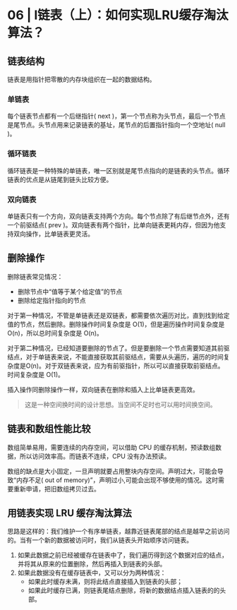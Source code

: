 # 06 | l链表（上）：如何实现LRU缓存淘汰算法？

## 链表结构

链表是用指针把零散的内存块组织在一起的数据结构。

### 单链表

每个链表节点都有一个后继指针( next )，第一个节点称为头节点，最后一个节点是尾节点。头节点用来记录链表的基址，尾节点的后置指针指向一个空地址( null )。

### 循环链表

循环链表是一种特殊的单链表，唯一区别就是尾节点指向的是链表的头节点。循环链表的优点是从链尾到链头比较方便。

### 双向链表

单链表只有一个方向，双向链表支持两个方向。每个节点除了有后继节点外，还有一个前驱结点( prev )。双向链表有两个指针，比单向链表更耗内存，但因为他支持双向操作，比单链表更灵活。

## 删除操作

删除链表常见情况：

+ 删除节点中“值等于某个给定值”的节点
+ 删除给定指针指向的节点

对于第一种情况，不管是单链表还是双链表，都需要依次遍历对比，直到找到给定值的节点，然后删除。删除操作时间复杂度是 O(1)，但是遍历操作时间复杂度是 O(n)，所以总时间复杂度是 O(n)。

对于第二种情况，已经知道要删除的节点了。但是要删除一个节点需要知道其前驱结点，对于单链表来说，不能直接获取其前驱结点，需要从头遍历，遍历的时间复杂度是O(n)。对于双链表来说，应为有前驱指针，所以可以直接获取前驱结点。时间复杂度是 O(1)。

插入操作同删除操作一样，双向链表在删除和插入上比单链表更高效。

> 这是一种空间换时间的设计思想。当空间不足时也可以用时间换空间。

## 链表和数组性能比较

数组简单易用，需要连续的内存空间，可以借助 CPU 的缓存机制，预读数组数据，所以访问效率高。而链表不连续，CPU 没有办法预读。

数组的缺点是大小固定，一旦声明就要占用整块内存空间。声明过大，可能会导致“内存不足( out of memory)”，声明过小,可能会出现不够使用的情况。这时需要重新申请，把旧数组拷贝过去。

## 用链表实现 LRU 缓存淘汰算法



思路是这样的：我们维护一个有序单链表，越靠近链表尾部的结点是越早之前访问的。当有一个新的数据被访问时，我们从链表头开始顺序访问链表。

1. 如果此数据之前已经被缓存在链表中了，我们遍历得到这个数据对应的结点，并将其从原来的位置删除，然后再插入到链表的头部。
2. 如果此数据没有在缓存链表中，又可以分为两种情况：
   + 如果此时缓存未满，则将此结点直接插入到链表的头部；
   + 如果此时缓存已满，则链表尾结点删除，将新的数据结点插入链表的的头部。

